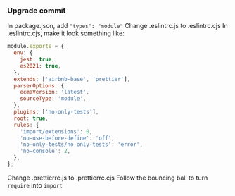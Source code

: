 ### Upgrade commit

In package.json, add `"types": "module"`
Change .eslintrc.js to .eslintrc.cjs
In .eslintrc.cjs, make it look something like:

```javascript
module.exports = {
  env: {
    jest: true,
    es2021: true,
  },
  extends: ['airbnb-base', 'prettier'],
  parserOptions: {
    ecmaVersion: 'latest',
    sourceType: 'module',
  },
  plugins: ['no-only-tests'],
  root: true,
  rules: {
    'import/extensions': 0,
    'no-use-before-define': 'off',
    'no-only-tests/no-only-tests': 'error',
    'no-console': 2,
  },
};
```

Change .prettierrc.js to .prettierrc.cjs
Follow the bouncing ball to turn `require` into `import`
